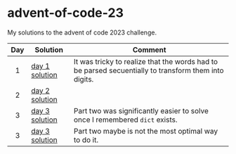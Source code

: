# advent-of-code-23
My solutions to the advent of code 2023 challenge.

| Day | Solution                       | Comment                                                                                              |
|:---:|--------------------------------|------------------------------------------------------------------------------------------------------|
|  1  | [day 1 solution](day1/day1.py) | It was tricky to realize that the words had to be parsed secuentially to transform them into digits. |
|  2  | [day 2 solution](day2/day2.py) |                                                                                                      |
|  3  | [day 3 solution](day3/day3.py) | Part two was significantly easier to solve once I remembered `dict` exists.                          |
|  3  | [day 3 solution](day4/day4.py) | Part two maybe is not the most optimal way to do it.                                                 |